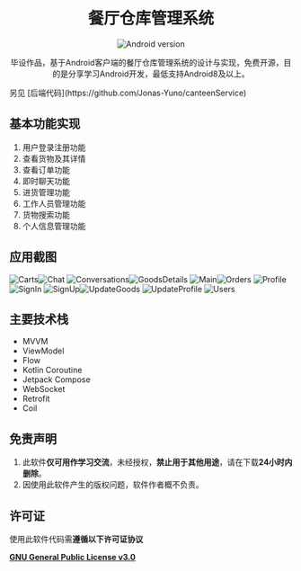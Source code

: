 <div align="center">
    <h1>餐厅仓库管理系统</h1>
    <a href="https://img.shields.io/badge/Android-8.0%20or%20above-brightgreen" style="text-decoration:none" >
            <img src="https://img.shields.io/badge/Android-8.0%20or%20above-brightgreen" alt="Android version"/>
    </a>
	<p>
        毕设作品，基于Android客户端的餐厅仓库管理系统的设计与实现，免费开源，目的是分享学习Android开发，最低支持Android8及以上。
    </p>
</div>
另见 [后端代码](https://github.com/Jonas-Yuno/canteenService)

## 基本功能实现
1. 用户登录注册功能
2. 查看货物及其详情
3. 查看订单功能
4. 即时聊天功能
5. 进货管理功能
6. 工作人员管理功能
7. 货物搜索功能
8. 个人信息管理功能
## 应用截图
![Carts](screenshots\carts.jpg)![Chat](screenshots\Chat.jpg)
![Conversations](screenshots\Conversations.jpg)![GoodsDetails](screenshots\GoodsDetails.jpg)
![Main](Screenshots\Main.jpg)![Orders](Screenshots\Orders.jpg)
![Profile](Screenshots\Profile.jpg)![SignIn](Screenshots\SignIn.jpg)
![SignUp](Screenshots\SignUp.jpg)![UpdateGoods](Screenshots\UpdateGoods.jpg)
![UpdateProfile](Screenshots\UpdateProfile.jpg) ![Users](Screenshots\Users.jpg)

## 主要技术栈

- MVVM
- ViewModel
- Flow
- Kotlin Coroutine
- Jetpack Compose
- WebSocket
- Retrofit
- Coil

## 免责声明

1. 此软件**仅可用作学习交流**，未经授权，**禁止用于其他用途**，请在下载**24小时内删除**。
2. 因使用此软件产生的版权问题，软件作者概不负责。

## 许可证

使用此软件代码需**遵循以下许可证协议**

[**GNU General Public License v3.0**](LICENSE)
